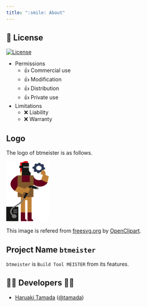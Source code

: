 ```yaml
---
title: ":smile: About"
---
```


## :scroll: License

[![License](https://img.shields.io/badge/License-MIT-green)](https://github.com/tamada/btmeister/blob/main/LICENSE)

* Permissions
    * :+1: Commercial use
    * :+1: Modification
    * :+1: Distribution
    * :+1: Private use
* Limitations
    * :x: Liability
    * :x: Warranty

## Logo

The logo of btmeister is as follows.

![btmeister_logo](https://raw.githubusercontent.com/tamada/btmeister/main/site/static/images/logo.png)

This image is refered from [freesvg.org](https://freesvg.org/worker-with-tool) by [OpenClipart](https://freesvg.org/by/OpenClipart).

## Project Name `btmeister`

`btmeister` is `Build Tool MEISTER` from its features.

## :man_office_worker: Developers :woman_office_worker:

* [Haruaki Tamada](https://tamada.github.io/) ([@tamada](https://github.com/tamada))



